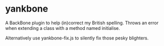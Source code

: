 yankbone
========

A BackBone plugin to help (in)correct my British spelling. Throws an error when extending a class with a method named initialise.

Alternatively use yankbone-fix.js to silently fix those pesky blighters.